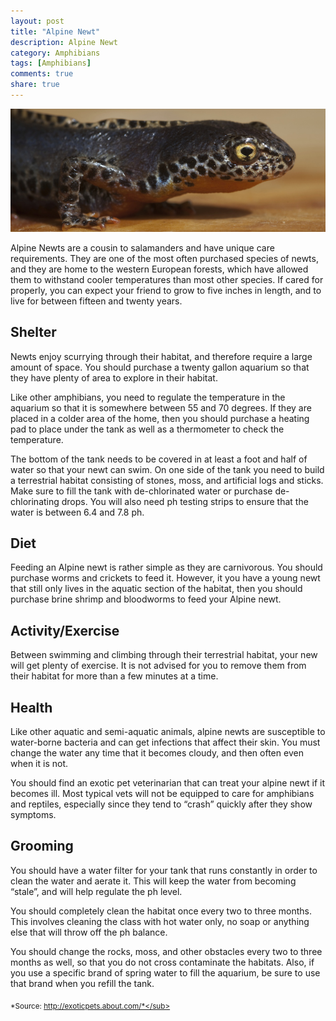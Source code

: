```yaml
---
layout: post
title: "Alpine Newt"
description: Alpine Newt
category: Amphibians
tags: [Amphibians]
comments: true
share: true
---
```

<img src="/images/alpine-newt-1.jpg" class="img-post">

Alpine Newts are a cousin to salamanders and have unique care requirements. They are one of the most often purchased species of newts, and they are home to the western European forests, which have allowed them to withstand cooler temperatures than most other species. If cared for properly, you can expect your friend to grow to five inches in length, and to live for between fifteen and twenty years.


## Shelter
Newts enjoy scurrying through their habitat, and therefore require a large amount of space. You should purchase a twenty gallon aquarium so that they 
have plenty of area to explore in their habitat.

Like other amphibians, you need to regulate the temperature in the aquarium so that it is somewhere between 55 and 70 degrees. If they are placed in a colder area of the home, then you should purchase a heating pad to place under the tank as well as a thermometer to check the temperature.

The bottom of the tank needs to be covered in at least a foot and half of water so that your newt can swim. On one side of the tank you need to build a 
terrestrial habitat consisting of stones, moss, and artificial logs and sticks. Make sure to fill the tank with de-chlorinated water or purchase de-chlorinating drops. You will also need ph testing strips to ensure that the water is between 6.4 and 7.8 ph.


## Diet
Feeding an Alpine newt is rather simple as they are carnivorous. You should purchase worms and crickets to feed it. However, it you have a young newt that still only lives in the aquatic section of the habitat, then you should purchase brine shrimp and bloodworms to feed your Alpine newt.

## Activity/Exercise
Between swimming and climbing through their terrestrial habitat, your new will get plenty of exercise. It is not advised for you to remove them from their habitat for more than a few minutes at a time.


## Health
Like other aquatic and semi-aquatic animals, alpine newts are susceptible to water-borne bacteria and can get infections that affect their skin. You must change the water any time that it becomes cloudy, and then often even when it is not. 

You should find an exotic pet veterinarian that can treat your alpine newt if it becomes ill. Most typical vets will not be equipped to care for amphibians and reptiles, especially since they tend to “crash” quickly after they show symptoms.


## Grooming
You should have a water filter for your tank that runs constantly in order to clean the water and aerate it. This will keep the water from becoming “stale”, and will help regulate the ph level.

You should completely clean the habitat once every two to three months. This involves cleaning the class with hot water only, no soap or anything else that will throw off the ph balance.

You should change the rocks, moss, and other obstacles every two to three months as well, so that you do not cross contaminate the habitats. Also, if you use a specific brand of spring water to fill the aquarium, be sure to use that brand when you refill the tank.

<sub>*Source: http://exoticpets.about.com/*</sub>
